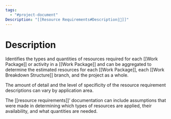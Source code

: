 ```yaml
---
tags:
  - "#project-document"
Description: "[[Resource Requirements#Description|📝]]"
---
```

# Description
Identifies the types and quantities of resources required for each [[Work Package]] or activity in a [[Work Package]] and can be aggregated to determine the estimated resources for each [[Work Package]], each [[Work Breakdown Structure]] branch, and the project as a whole.

The amount of detail and the level of specificity of the resource requirement descriptions can vary by application area.

The [[resource requirements]]’ documentation can include assumptions that were made in determining which types of resources are applied, their availability, and what quantities are needed.
